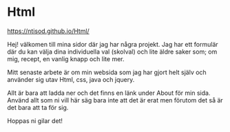 # Html
https://ntisod.github.io/Html/


Hej! välkomen till mina sidor där jag har några projekt.
Jag har ett formulär där du kan välja dina individuella val (skolval) och lite äldre saker som; om mig, recept, en vanlig knapp och lite mer.

Mitt senaste arbete är om min websida som jag har gjort helt själv och använder sig utav Html, css, java och jquery.

Allt är bara att ladda ner och det finns en länk under About för min sida.
Använd allt som ni vill här säg bara inte att det är erat men förutom det så är det bara att ta för sig.

Hoppas ni gilar det!
